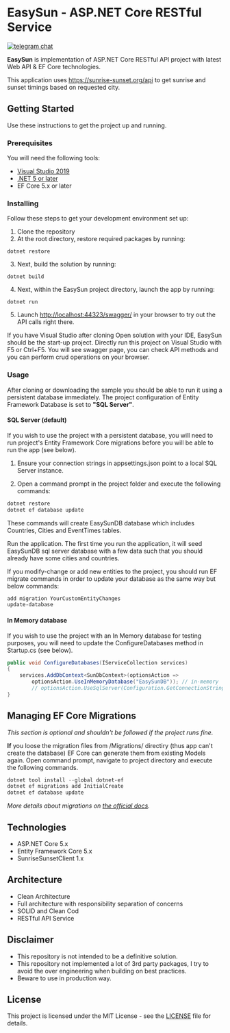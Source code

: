 # EasySun - ASP.NET Core RESTful Service

[![telegram chat](https://img.shields.io/badge/Developer-Telegram-blue.svg?style=flat-square)](https://t.me/SystemNick)

**EasySun** is implementation of ASP.NET Core RESTful API project with latest Web API & EF Core technologies.

This application uses <https://sunrise-sunset.org/api> to get sunrise and sunset timings based on requested city.

## Getting Started

Use these instructions to get the project up and running.

### Prerequisites

You will need the following tools:

- [Visual Studio 2019]
- [.NET 5 or later]
- EF Core 5.x or later

### Installing

Follow these steps to get your development environment set up:

1. Clone the repository
2. At the root directory, restore required packages by running:

``` Power Shell
dotnet restore
```

3. Next, build the solution by running:

``` Power Shell
dotnet build
```

4. Next, within the EasySun project directory, launch the app by running:

``` Power Shell
dotnet run
```

5. Launch <http://localhost:44323/swagger/> in your browser to try out the API calls right there.

If you have Visual Studio after cloning Open solution with your IDE, EasySun should be the start-up project. Directly run this project on Visual Studio with F5 or Ctrl+F5. You will see swagger page, you can check API methods and you can perform crud operations on your browser.

### Usage

After cloning or downloading the sample you should be able to run it using a persistent database immediately. The project configuration of Entity Framework Database is set to **"SQL Server"**.

#### SQL Server (default)

If you wish to use the project with a persistent database, you will need to run project's Entity Framework Core migrations before you will be able to run the app (see below).

1. Ensure your connection strings in appsettings.json point to a local SQL Server instance.

2. Open a command prompt in the project folder and execute the following commands:

``` PowerShell
dotnet restore
dotnet ef database update
```

These commands will create EasySunDB database which includes Countries, Cities and EventTimes tables.

Run the application. The first time you run the application, it will seed EasySunDB sql server database with a few data such that you should already have some cities and countries.

If you modify-change or add new entities to the project, you should run EF migrate commands in order to update your database as the same way but below commands:

``` PowerShell
add migration YourCustomEntityChanges
update-database
```

#### In Memory database

If you wish to use the project with an In Memory database for testing purposes, you will need to update the ConfigureDatabases method in Startup.cs (see below).

``` C#
public void ConfigureDatabases(IServiceCollection services)
{
    services.AddDbContext<SunDbContext>(optionsAction =>
        optionsAction.UseInMemoryDatabase("EasySunDB")); // in-memory
        // optionsAction.UseSqlServer(Configuration.GetConnectionString("DefaultConnection"))); // real
}
```

## Managing EF Core Migrations

_This section is optional and shouldn't be followed if the project runs fine._

**If** you loose the migration files from /Migrations/ directiry (thus app can't create the database) EF Core can generate them from existing Models again. Open command prompt, navigate to project directory and execute the following commands.

``` PowerShell
dotnet tool install --global dotnet-ef
dotnet ef migrations add InitialCreate
dotnet ef database update
```

_More details about migrations on [the official docs]._

## Technologies

- ASP.NET Core 5.x
- Entity Framework Core 5.x
- SunriseSunsetClient 1.x

## Architecture

- Clean Architecture
- Full architecture with responsibility separation of concerns
- SOLID and Clean Cod
- RESTful API Service

## Disclaimer

- This repository is not intended to be a definitive solution.
- This repository not implemented a lot of 3rd party packages, I try to avoid the over engineering when building on best practices.
- Beware to use in production way.

## License

This project is licensed under the MIT License - see the [LICENSE] file for details.

[original website]: https://sunrise-sunset.org
[Visual Studio 2019]: https://visualstudio.microsoft.com/downloads/
[.NET 5 or later]: https://dotnet.microsoft.com/download/dotnet-core
[the official docs]: https://docs.microsoft.com/en-us/ef/core/managing-schemas/migrations
[LICENSE]: https://github.com/SystemNickV/EasySun/blob/master/LICENSE
